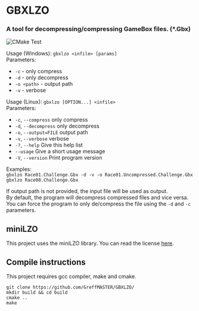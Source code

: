 # GBXLZO
### A tool for decompressing/compressing GameBox files. (*.Gbx)  
![CMake Test](https://github.com/GreffMASTER/GBXLZO/actions/workflows/cmake.yml/badge.svg)

Usage (Windows): `gbxlzo <infile> [params]`  
Parameters:  
- `-c`          -  only compress
- `-d`          -  only decompress
- `-o <path>`   -  output path
- `-v`          -  verbose  
  
Usage (Linux): `gbxlzo [OPTION...] <infile>`  
Parameters:  
- `-c`, `--compress`            only compress
- `-d`, `--decompress`          only decompress
- `-o`, `--output=FILE`         output path
- `-v`, `--verbose`             verbose
- `-?`, `--help`                Give this help list
- `--usage`                     Give a short usage message
- `-V`, `--version`             Print program version  
  
Examples:  
`gbxlzo Race01.Challenge.Gbx -d -v -o Race01.Uncompressed.Challenge.Gbx`  
`gbxlzo Race08.Challenge.Gbx`  
  
If output path is not provided, the input file will be used as output.  
By default, the program will decompress compressed files and vice versa.  
You can force the program to only de/compress the file using the `-d` and `-c` parameters.  

## miniLZO  
This project uses the miniLZO library. You can read the license [here](https://github.com/GreffMASTER/GBXLZO/blob/main/LZOLICENSE).  

## Compile instructions  
This project requires gcc compiler, make and cmake.  

```
git clone https://github.com/GreffMASTER/GBXLZO/  
mkdir build && cd build  
cmake ..    
make
```
